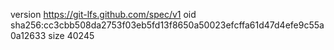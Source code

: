 version https://git-lfs.github.com/spec/v1
oid sha256:cc3cbb508da2753f03eb5fd13f8650a50023efcffa61d47d4efe9c55a0a12633
size 40245
